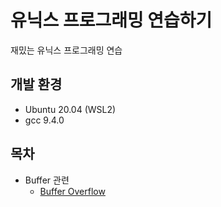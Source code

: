 # 유닉스 프로그래밍 연습하기
재밌는 유닉스 프로그래밍 연습

## 개발 환경
* Ubuntu 20.04 (WSL2)
* gcc 9.4.0

## 목차
* Buffer 관련
    * [Buffer Overflow](buffers/overflow.c)